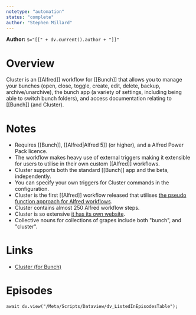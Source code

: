 ```yaml
---
notetype: "automation"
status: "complete"
author: "Stephen Millard"
---
```


**Author:** `$="[[" + dv.current().author + "]]"`

# Overview
Cluster is an [[Alfred]] workflow for [[Bunch]] that allows you to manage your bunches (open, close, toggle, create, edit, delete, backup, archive/unarchive), the bunch app (a variety of settings, including being able to switch bunch folders), and access documentation relating to [[Bunch]] (and Cluster).

# Notes
- Requires [[Bunch]], [[Alfred|Alfred 5]] (or higher), and a Alfred Power Pack licence.
- The workflow makes heavy use of external triggers making it extensible for users to utilise in their own custom [[Alfred]] workflows.
- Cluster supports both the standard [[Bunch]] app and the beta, independently.
- You can specify your own triggers for Cluster commands in the configuration.
- Cluster is the first [[Alfred]] workflow released that utilises  [the pseudo function approach for Alfred workflows](https://www.thoughtasylum.com/2024/02/29/pseudo-functions-in-alfred-workflows/).
- Cluster contains almost 250 Alfred workflow steps.
- Cluster is so extensive [it has its own website](https://cluster.thoughtasylum.com).
- Collective nouns for collections of grapes include both "bunch", and "cluster".

# Links
- [Cluster (for Bunch)](https://cluster.thoughtasylum.com)

# Episodes
```dataviewjs
await dv.view("/Meta/Scripts/Dataview/dv_ListedInEpisodesTable");
```
